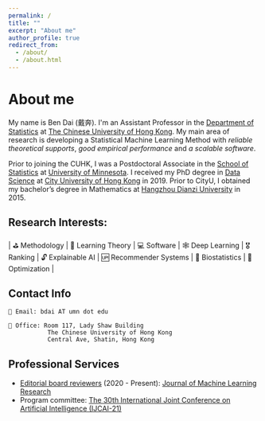 ```yaml
---
permalink: /
title: ""
excerpt: "About me"
author_profile: true
redirect_from: 
  - /about/
  - /about.html
---
```


# About me

My name is Ben Dai (戴奔). I'm an Assistant Professor in the [Department of Statistics](https://www.sta.cuhk.edu.hk/default.aspx) at [The Chinese University of Hong Kong](https://www.cuhk.edu.hk). My main area of research is developing a Statistical Machine Learning Method with *reliable theoretical supports*, *good empirical performance* and *a scalable software*.

Prior to joining the CUHK, I was a Postdoctoral Associate in the [School of Statistics](https://cla.umn.edu/statistics) at [University of Minnesota](https://twin-cities.umn.edu/). I received my PhD degree in [Data Science](https://www.sdsc.cityu.edu.hk/) at [City University of Hong Kong](https://www.cityu.edu.hk/) in 2019. Prior to CityU, I obtained my bachelor’s degree in Mathematics at [Hangzhou Dianzi University](http://www.hdu.edu.cn/) in 2015.

<!-- under the supervision of [Xiaotong Shen](http://users.stat.umn.edu/~xshen/) and [Wei Pan](http://www.biostat.umn.edu/~weip/) -->
<!-- advised by [Junhui Wang](https://sites.google.com/site/junhuiwang) -->

## Research Interests:
<!-- 🎯 <span style="font-size:1.2em;"> Optimization </span>  | 🔍 <span style="font-size:1.2em;"> Inference </span> | -->


| ⛳ Methodology | 📘 Learning Theory |  💻 Software | 🕸️ Deep Learning | 🎖️ Ranking
| 🔓 Explainable AI | 🆙 Recommender Systems | 🧬 Biostatistics | 🎯 Optimization |

## Contact Info

    📧 Email: bdai AT umn dot edu

    🏢 Office: Room 117, Lady Shaw Building
               The Chinese University of Hong Kong
               Central Ave, Shatin, Hong Kong

## Professional Services
* [Editorial board reviewers](https://www.jmlr.org/editorial-board-reviewers.html) (2020 - Present): [Journal of Machine Learning Research](https://www.jmlr.org/)
* Program committee: [The 30th International Joint Conference on Artificial Intelligence (IJCAI-21)](https://ijcai-21.org/)



<!-- I am Assistant Professor in the [Department of Statistics](https://www.sta.cuhk.edu.hk/default.aspx) at [The Chinese University of Hong Kong](https://www.cuhk.edu.hk). My main area of research is in Statistical Machine Learning. -->

<!-- I am a final year PhD student in the [Mathematic for Real-World Systems CDT](https://warwick.ac.uk/fac/sci/mathsys/) at the University of Warwick, where I am currently supervised by [Theo Damoulas](https://warwick.ac.uk/fac/sci/statistics/staff/academic-research/damoulas/), and previously by [Rich Savage](https://warwick.ac.uk/fac/cross_fac/zeeman_institute/staffv2/savage). I am also a Visiting Researcher at the London based [Alan Turing Institute](https://www.turing.ac.uk/), having previously done an enrichment year there. I have also completed a placement at [Prowler.io](https://www.prowler.io/) in Cambridge working with ST John and James Hensman on a research project. My main area of research is in Probabilistic Machine Learning. I work on developing novel modelling and inference methodolgies for probabilistic models, with a particular focus on Gaussian process models. -->

<!-- I earned my Ph.D in Data Science from the
[City University of Hong Kong](https://www.cityu.edu.hk/) and my
B.A. in Mathematics from [Hangzhou Dianzi University](http://www.hdu.edu.cn/en). -->





